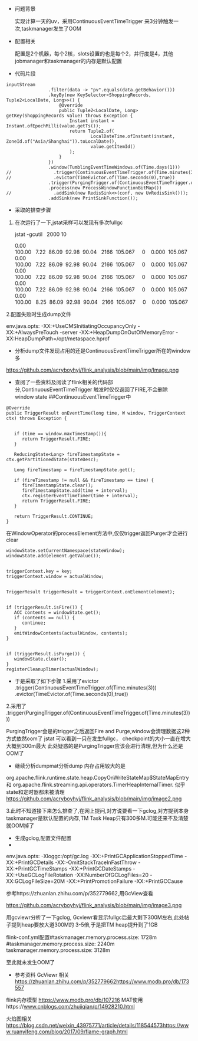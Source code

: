 * 问题背景

    实现计算一天的uv，采用ContinuousEventTimeTrigger 来3分钟触发一次,taskmanager发生了OOM

* 配置相关

    配置是2个机器，每个2核，slots设置的也是每个2，并行度是4，其他jobmanager和taskmanager的内存是默认配置
    
    

* 代码片段

```
inputStream
                .filter(data -> "pv".equals(data.getBehavior()))
                .keyBy(new KeySelector<ShoppingRecords, Tuple2<LocalDate, Long>>() {
                    @Override
                    public Tuple2<LocalDate, Long> getKey(ShoppingRecords value) throws Exception {
                        Instant instant = Instant.ofEpochMilli(value.getTs());
                        return Tuple2.of(
                                LocalDateTime.ofInstant(instant, ZoneId.of("Asia/Shanghai")).toLocalDate(),
                                value.getItemId()
                        );
                    }
                })
                .window(TumblingEventTimeWindows.of(Time.days(1)))
//                .trigger(ContinuousEventTimeTrigger.of(Time.minutes(3)))
//                .evictor(TimeEvictor.of(Time.seconds(0),true))
                .trigger(PurgingTrigger.of(ContinuousEventTimeTrigger.of(Time.minutes(3))))
                .process(new ProcessWindowFunctionBitMap())
//                .addSink(new RedisSink<>(conf, new UvRedisSink()));
                .addSink(new PrintSinkFunction());

```


* 采取的排查步骤

1. 在次运行了一下,jstat采样可以发现有多次fullgc

    jstat -gcutil  <pid> 2000 10

      0.00 100.00   7.22  86.09  92.98  90.04   2166  105.067     0    0.000  105.067
      0.00 100.00   7.22  86.09  92.98  90.04   2166  105.067     0    0.000  105.067
      0.00 100.00   7.22  86.09  92.98  90.04   2166  105.067     0    0.000  105.067
      0.00 100.00   7.22  86.09  92.98  90.04   2166  105.067     0    0.000  105.067
      0.00 100.00   8.25  86.09  92.98  90.04   2166  105.067     0    0.000  105.067

2.配置失败时生成dump文件

env.java.opts: -XX:+UseCMSInitiatingOccupancyOnly -XX:+AlwaysPreTouch -server -XX:+HeapDumpOnOutOfMemoryError -XX:HeapDumpPath=/opt/metaspace.hprof

- 分析dump文件发现占用的还是ContinuousEventTimeTrigger所在的window多

    
https://github.com/acryboyhyj/flink_analysis/blob/main/img/Image.png


- 查阅了一些资料及阅读了flink相关的代码部分,ContinuousEventTimeTrigger 触发时仅仅返回了FIRE,不会删除window state
##ContinuousEventTimeTrigger中
```
@Override
public TriggerResult onEventTime(long time, W window, TriggerContext ctx) throws Exception {


   if (time == window.maxTimestamp()){
      return TriggerResult.FIRE;
   }

   ReducingState<Long> fireTimestampState = ctx.getPartitionedState(stateDesc);

   Long fireTimestamp = fireTimestampState.get();

   if (fireTimestamp != null && fireTimestamp == time) {
      fireTimestampState.clear();
      fireTimestampState.add(time + interval);
      ctx.registerEventTimeTimer(time + interval);
      return TriggerResult.FIRE;
   }

   return TriggerResult.CONTINUE;
}

```



在WindowOperator的processElement方法中,仅仅trigger返回Purger才会进行clear

```
windowState.setCurrentNamespace(stateWindow);
windowState.add(element.getValue());


triggerContext.key = key;
triggerContext.window = actualWindow;


TriggerResult triggerResult = triggerContext.onElement(element);


if (triggerResult.isFire()) {
   ACC contents = windowState.get();
   if (contents == null) {
      continue;
   }
   emitWindowContents(actualWindow, contents);
}


if (triggerResult.isPurge()) {
   windowState.clear();
}
registerCleanupTimer(actualWindow);
```

- 于是采取了如下步骤
1.采用了evictor              
.trigger(ContinuousEventTimeTrigger.of(Time.minutes(3)))                
.evictor(TimeEvictor.of(Time.seconds(0),true)) 

2.采用了 .trigger(PurgingTrigger.of(ContinuousEventTimeTrigger.of(Time.minutes(3))))

PurgingTrigger会是的trigger之后返回Fire and Purge,window会清理数据这2种方式依然oom了
jstat 可以看到一只在发生fullgc， checkpoint的大小一直在增大 大概到300m最大
此处疑惑的是PurgingTrigger应该会进行清理,但为什么还是OOM了

- 继续分析dumpmat分析dump 内存占用较大的是 

org.apache.flink.runtime.state.heap.CopyOnWriteStateMap$StateMapEntry和 org.apache.flink.streaming.api.operators.TimerHeapInternalTimer.
似乎state和定时器都未被清理
    https://github.com/acryboyhyj/flink_analysis/blob/main/img/image2.png

3.此时不知道接下来怎么排查了,在网上提问,对方说要看一下gclog,对方提到本身taskmanager是默认配置的内存,TM Task Heap只有300多M.可能还来不及清楚就OOM掉了

- 生成gclog,配置文件配置
- 
env.java.opts: -Xloggc:/opt/gc.log -XX:+PrintGCApplicationStoppedTime -XX:+PrintGCDetails -XX:-OmitStackTraceInFastThrow -XX:+PrintGCTimeStamps -XX:+PrintGCDateStamps -XX:+UseGCLogFileRotation -XX:NumberOfGCLogFiles=20 -XX:GCLogFileSize=20M -XX:+PrintPromotionFailure -XX:+PrintGCCause

参考https://zhuanlan.zhihu.com/p/352779662,用GcView查看

 https://github.com/acryboyhyj/flink_analysis/blob/main/img/image3.png

用gcviewr分析了一下gclog, Gcviewr看显示fullgc后最大剩下300M左右,此处帖子提到heap要放大道300M的 3-5倍,于是把TM heap提升到了1GB

flink-conf.yml配置#taskmanager.memory.process.size: 1728m
#taskmanager.memory.process.size: 2240m
taskmanager.memory.process.size: 3128m

至此就未发生OOM了

- 参考资料
GcViewr 相关
https://zhuanlan.zhihu.com/p/352779662https://www.modb.pro/db/173557

flink内存模型
https://www.modb.pro/db/107216
MAT使用https://www.cnblogs.com/zhujiqian/p/14928210.html

火焰图相关
https://blog.csdn.net/weixin_43975771/article/details/118544573https://www.ruanyifeng.com/blog/2017/09/flame-graph.html


